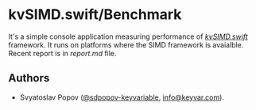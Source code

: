 # kvSIMD.swift/Benchmark

It's a simple console application measuring performance of [*kvSIMD.swift*](https://github.com/keyvariable/kvSIMD.swift) framework.
It runs on platforms where the SIMD framework is avaialble.
Recent report is in *report.md* file.


## Authors

- Svyatoslav Popov ([@sdpopov-keyvariable](https://github.com/sdpopov-keyvariable), [info@keyvar.com](mailto:info@keyvar.com)).
